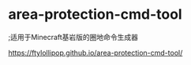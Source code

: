 # area-protection-cmd-tool

;适用于Minecraft基岩版的圈地命令生成器
 
https://ftylollipop.github.io/area-protection-cmd-tool/
